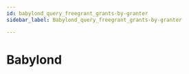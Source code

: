 ```yaml
---
id: babylond_query_freegrant_grants-by-granter
sidebar_label: Babylond_query_freegrant_grants-by-granter

---
```


# Babylond